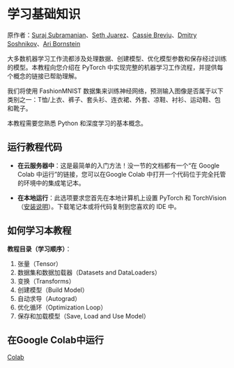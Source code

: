 # 学习基础知识

原作者：[Suraj Subramanian](https://github.com/suraj813)、[Seth Juarez](https://github.com/sethjuarez/)、[Cassie Breviu](https://github.com/cassieview/)、[Dmitry Soshnikov](https://soshnikov.com/)、[Ari Bornstein](https://github.com/aribornstein/)

大多数机器学习工作流都涉及处理数据、创建模型、优化模型参数和保存经过训练的模型。本教程向您介绍在 PyTorch 中实现完整的机器学习工作流程，并提供每个概念的链接已帮助理解。

我们将使用 FashionMNIST 数据集来训练神经网络，预测输入图像是否属于以下类别之一：T恤/上衣、裤子、套头衫、连衣裙、外套、凉鞋、衬衫、运动鞋、包和靴子。

本教程需要您熟悉 Python 和深度学习的基本概念。

## 运行教程代码

- **在云服务器中**：这是最简单的入门方法！没一节的文档都有一个“在 Google Colab 中运行”的链接，您可以在Google Colab 中打开一个代码位于完全托管的环境中的集成笔记本。

- **在本地运行**：此选项要求您首先在本地计算机上设置 PyTorch 和 TorchVision（[安装说明](https://pytorch.org/get-started/locally/)）。下载笔记本或将代码复制到您喜欢的 IDE 中。

## 如何学习本教程

**教程目录（学习顺序）**：

1. 张量（Tensor）
1. 数据集和数据加载器（Datasets and DataLoaders）
1. 变换（Transforms）
1. 创建模型（Build Model）
1. 自动求导（Autograd）
1. 优化循环（Optimization Loop）
1. 保存和加载模型（Save, Load and Use Model）

## 在Google Colab中运行

[Colab](https://colab.research.google.com/github/pytorch/tutorials/blob/gh-pages/_downloads/070179efc13bd796c5dd4af7bf52d5b9/intro.ipynb)